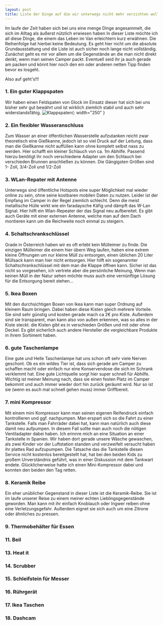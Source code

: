 ```yaml
---
layout: post
title: Liste der Dinge auf die wir unterwegs nicht mehr verzichten wollen...
---
```


Im laufe der Zeit haben sich bei uns eine menge Dinge angesammelt, die sich im Alltag als äußerst nützlich erwiesen haben
In dieser Liste möchte ich all diese Dinge, die einem das Leben im Van erleichtern kurz erwähnen. Die Reihenfolge hat hierbei keine Bedeutung.
Es geht hier nicht um die absolute Grundausstattung und die Liste ist auch sicher noch lange nicht vollständig.
Zunächst geht es mir vor allem um die Gegenstände an die man nicht direkt denkt, wenn man seinen Camper packt.
Eventuell seid ihr ja auch gerade am packen und könnt hier noch den ein oder anderen netten Tipp finden bevor es losgeht.

Also auf geht's!!!

### 1. Ein guter Klappspaten

  Wir haben einen Feldspaten von Glock im Einsatz dieser hat sich bei uns bisher sehr gut bewährt und ist wirklich ziemlich stabil und auch sehr widerstandsfähig.
  ![Klappspaten](/assets/images/spaten.jpeg){: width="250" }


### 2. Ein flexibler Wasseranschluss

  Zum Wasser an einer öffentlichen Wasserstelle aufzutanken reicht zwar theoretisch eine Gießkanne, jedoch ist so viel Druck auf der Leitung, dass man die Gießkanne nicht auffüllen kann ohne komplett selbst nass zu werden. Hier schafft ein kleiner Schlauch von ca. 1m Abhilfe. Passend hierzu benötigt ihr noch verschiedene Adapter um den Schlauch bei verschieden Brunnen anschließen zu können. Die Gängigsten Größen sind 1- Zoll, 3/4-Zoll und 1/2-Zoll

### 3. WLan-Repater mit Antenne

  Unterwegs sind öffentliche Hotspots eine super Möglichkeit mal wieder online zu sein, ohne seine kostbaren mobilen Daten zu nutzen. Leider ist der Empfang im Camper in der Regel ziemlich schlecht. Denn die meist metallische Hülle wirkt wie ein faradaysche Käfig und dämpft das W-Lan Signal. Hier hilft ein Wlan-Repeater der das Signal neu aufbereitet. Es gibt auch Geräte mit einer externen Antenne, welche man auf dem Dach montieren kann um die Reichweite noch einmal zu steigern.

### 4. Schaltschrankschlüssel

  Grade in Österreich haben wir es oft erlebt kein Mülleimer zu finde. Die einzigen Mülleimer die einem hier übern Weg laufen, haben eine extrem kleine Öffnungen um nur kleine Müll zu entsorgen, einen üblichen 20 Liter Müllsack kann man hier nicht entsorgen. Hier hilft ein sogenannter Schaltschrankschlüssel mit dem man die Klappe öffnen kann. Sicher ist das nicht so vorgesehen, ich vertrete aber die persönliche Meinung, Wenn man keinen Müll in der Natur sehen möchte muss auch eine vernünftige Lösung für die Entsorgung bereit stehen...

### 5. Ikea Boxen

  Mit den durchsichtigen Boxen von Ikea kann man super Ordnung auf kleinem Raum bringen. Dabei haben diese Kisten gleich mehrere Vorteile. Sie sind sehr günstig und kosten gerade mach ca 2€ pro Kiste. Außerdem sind sie transparent, man kann also von außen erkennen, was so alles in der Kiste steckt.
  die Kisten gibt es in verschieden Größen und mit oder ohne Deckel. Es gibt sicherlich auch andere Hersteller die vergleichbare Produkte in ihrem Sortiment haben.

### 6. gute Taschenlampe

  Eine gute und Helle Taschenlampe hat uns schon oft sehr viele Nerven geschont. Ob es ein wildes Tier ist, dass sich gerade am Camper zu schaffen macht oder einfach nur eine Konservendose die sich im Schrank verklemmt hat. Eine gute Lichtquelle sorgt hier super schnell für Abhilfe. Wichtig ist  meiner Meinung nach, dass sie einen festen Platz im Camper bekommt und auch immer wieder dort hin zurück geräumt wird. Nur so ist sie (wenn es auch mal schnell gehen muss) immer Griffbereit.


### 7. mini Kompressor
  Mit einem mini Kompressor kann man seinen eigenen Reifendruck einfach kontrollieren und ggf. nachpumpen. Man erspart sich so die Fahrt zu einer Tankstelle. Falls man Fahrräder dabei hat, kann man natürlich auch diese damit neu aufpumpen. In diesem Fall sollte man auch noch die nötigen Ventiladapter dabei haben. Ich erinnre mich an eine Situation an einer Tankstelle in Spanien. Wir haben dort gerade unsere Wäsche gewaschen, als zwei Kinder vor der Luftstation standen und verzweifelt versucht haben ihr plattes Rad aufzupumpen. Die Tatsache das die Tankstelle diesen Service nicht kostenlos bereitgestellt hat, hat bei den beiden Kids zu großem Unverständnis geführt, was in einer Diskussion mit dem Tankwart endete. Glücklicherweise hatte ich einen Mini-Kompressor dabei und konnten den beiden den Tag retten.

### 8. Keramik Reibe
  Ein eher unüblicher Gegenstand in dieser Liste ist die Keramik-Reibe. Sie ist im laufe unserer Reise zu einem meiner echten Lieblingsgegenstände geworden. Man kann mit ihr einfach Knoblauch oder Ingwer reiben ohne eine Verletzungsgefahr. Außerdem eignet sie sich auch um eine Zitrone oder ähnliches zu pressen.

### 9. Thermobehälter für Essen

### 11. Beil
### 13. Heat it
### 14. Scrubber
### 15. Schleifstein für Messer
### 16. Rührgerät
### 17. Ikea Taschen
### 18. Dashcam
